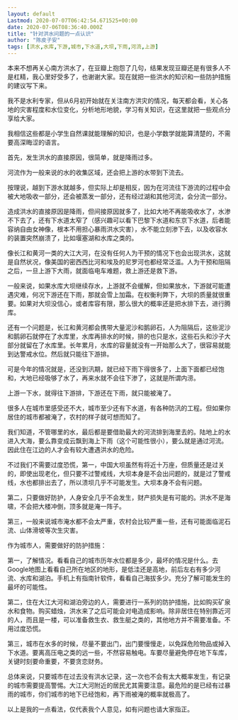 ```yaml
---
layout: default
Lastmod: 2020-07-07T06:42:54.671525+00:00
date: 2020-07-06T08:36:40.000Z
title: "针对洪水问题的一点认识"
author: "陈皮子安"
tags: [洪水,水库,下游,城市,下水道,大坝,下雨,河流,上游]
---
```


本来不想再关心南方洪水了，在豆瓣上抱怨了几句，结果发现豆瓣还是有很多人不是杠精，我心里好受多了，也谢谢大家。现在就把一些洪水的知识和一些防护措施的建议写下来。

我不是水利专家，但从6月初开始就在关注南方洪灾的情况，每天都会看，关心各地的灾害程度和水位变化，分析地形地貌，学习有关知识，在这里就把一些观点分享给大家。

我相信这些都是小学生自然课就能理解的知识，也是小学数学就能算清楚的，不需要高深晦涩的语言。

首先，发生洪水的直接原因，很简单，就是降雨过多。

河流作为一般来说的水的收集区域，还会把上游的水带到下流去。

按理说，越到下游水就越多，但实际上却是相反，因为在河流往下游流的过程中会被大地吸收一部分，还会被蒸发一部分，还有经过湖和其他河流，会分流一部分。

造成洪水的直接原因是降雨，但间接原因就多了，比如大地不再能吸收水了，水渗不下去了，还有下水道太窄了（感兴趣可以看下巴黎下水道和东京下水道，后者能容纳自由女神像，根本不用担心暴雨洪水灾害），水不能立刻渗下去，以及收容水的装置突然崩溃了，比如堰塞湖和水库之类的。

像长江和黄河一类的大江大河，在没有任何人为干预的情况下也会出现洪水，这就是自然状况，像美国的密西西比河和埃及的尼罗河也都经常泛滥。人为干预和阻隔之后，一旦上游下大雨，就面临电车难题，救上游还是救下游。

一般来说，如果水库大坝继续存水，上游就不会缓解，但如果放水，下游就可能遭遇灾难，何况下游还在下雨，那就会雪上加霜。在权衡利弊下，大坝的质量就很重要。如果对大坝没信心，或者库容有限，那么很大的概率还是把水排下去，进行腾库。

还有一个问题是，长江和黄河都会携带大量泥沙和鹅卵石，人为阻隔后，这些泥沙和鹅卵石就停在了水库里，水库再排水的时候，排的也只是水，这些石头和沙子大部分就留在了水库里。长年累月，水库的容量就没有一开始那么大了，很容易就能到达警戒水位。然后就只能往下游排。

可是今年的情况就是，还没到汛期，就已经下雨下得很多了，上面下面都已经饱和，大地已经吸够了水了，再来水就不会往下渗了，这就是所谓内涝。

上游一下水，就得往下游排，下游还在下雨，就只能被淹了。

很多人在城市里感受还不大，城市至少还有下水道，有各种防汛的工程。但如果你居住的城市都被淹了，农村的样子就可想而知了。

我们知道，不管哪里的水，最后都是要借助最大的河流排到海里去的。陆地上的水进入大海，要么靠变成云飘到海上下雨（这个可能性很小），要么就是通过河流。因此住在江边的人才会有较大遭遇洪水的危险。

不过我们不需要过度恐慌，第一，中国大坝虽然有将近十万座，但质量还是过关的，即使出现老化，但只要不过警戒线，大坝本身是不会出问题的，就是过了警戒线，水也都排出去了，所以溃坝几乎不可能发生。大坝本身不会有问题。

第二，只要做好防护，人身安全几乎不会发生，财产损失是有可能的。洪水不是海啸，不会把大楼冲倒，顶多就是淹一阵子。

第三，一般来说城市淹水都不会太严重，农村会比较严重一些，还有可能面临泥石流、山体滑坡等次生灾害。

作为城市人，需要做好的防护措施：

第一，了解情况。看看自己的城市历年水位都是多少，最坏的情况是什么。去Google地图上看看自己所在地区的地形，是低洼还是高地，前后左右有多少河流、水库和湖泊。手机上有指南针软件，看看自己海拔多少。充分了解可能发生的最坏的可能性。

第二，住在大江大河和湖泊旁边的人，需要进行一系列的防护措施，比如购买矿泉水和食物。购买蜡烛，洪水来了之后可能会对电造成影响。除非居住在特别靠近河的人，而且是一楼，可以准备救生衣、救生艇之类的，其他地方并不需要准备。不用过度恐慌。

第三，城市在水多的时候，尽量不要出门，出门要慢慢走，以免踩危险物品或掉入下水道。要离高压电之类的远一些，不然容易触电。车要尽量避免停在地下车库，关键时刻要命重要，不要贪恋财务。

总体来说，只要城市在过去没有洪水记录，这一次也不会有太大概率发生，有记录的城市需要提高警惕。大江大河附近的居民尤其需要注意。最危险的是已经有过暴雨的城市，你们城市的地下已经饱和，再下雨被淹的概率就极高了。

以上是我的一点看法，仅代表我个人意见，如有问题也请大家指正。


